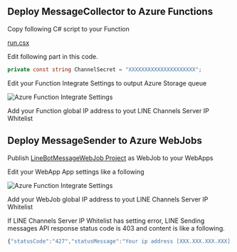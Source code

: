 ## Deploy MessageCollector to Azure Functions

Copy following C# script to your Function

[run.csx](https://github.com/kiyoaki/LineBotNet/blob/master/LineBotMessageCollector/run.csx "run.csx")

Edit following part in this code.

```csharp
private const string ChannelSecret = "XXXXXXXXXXXXXXXXXXXXX";
```

Edit your Function Integrate Settings to output Azure Storage queue

![Azure Function Integrate Settings](https://raw.githubusercontent.com/kiyoaki/LineBotNet/master/Images/AzureFunctionsIntegrateSettings.PNG "Azure Function Integrate Settings")

Add your Function global IP address to yout LINE Channels Server IP Whitelist

## Deploy MessageSender to Azure WebJobs

Publish [LineBotMessageWebJob Project](https://github.com/kiyoaki/LineBotNet/tree/master/LineBotMessageWebJob "LineBotMessageWebJob Project") as WebJob to your WebApps

Edit your WebApp App settings like a following

![Azure Function Integrate Settings](https://raw.githubusercontent.com/kiyoaki/LineBotNet/master/Images/WebJobSettings.PNG "Azure Function Integrate Settings")

Add your WebJob global IP address to yout LINE Channels Server IP Whitelist

If LINE Channels Server IP Whitelist has setting error, LINE Sending messages API response status code is 403 and content is like a following.

```javascript
{"statusCode":"427","statusMessage":"Your ip address [XXX.XXX.XXX.XXX] is not allowed to access this API."}
```
